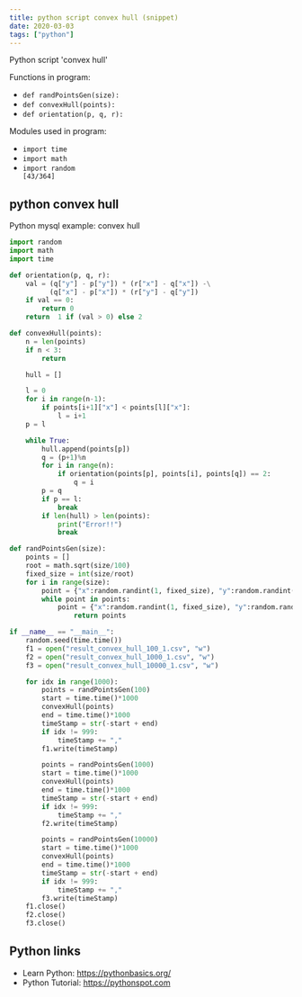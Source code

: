 ```yaml
---
title: python script convex hull (snippet)
date: 2020-03-03
tags: ["python"]
---
```

Python script 'convex hull'

Functions in program: 
* `def randPointsGen(size):`
* `def convexHull(points):`
* `def orientation(p, q, r):`

Modules used in program: 
* `import time`
* `import math`
* `import random                                                                                                                                                                [43/364]`

## python convex hull

Python mysql example: convex hull

```python
import random                                                                                                                                                                [43/364]
import math
import time

def orientation(p, q, r):
    val = (q["y"] - p["y"]) * (r["x"] - q["x"]) -\
          (q["x"] - p["x"]) * (r["y"] - q["y"])
    if val == 0:
        return 0
    return  1 if (val > 0) else 2

def convexHull(points):
    n = len(points)
    if n < 3:
        return

    hull = []

    l = 0
    for i in range(n-1):
        if points[i+1]["x"] < points[l]["x"]:
            l = i+1
    p = l

    while True:
        hull.append(points[p])
        q = (p+1)%n
        for i in range(n):
            if orientation(points[p], points[i], points[q]) == 2:
                q = i
        p = q
        if p == l:
            break
        if len(hull) > len(points):
            print("Error!!")
            break

def randPointsGen(size):
    points = []
    root = math.sqrt(size/100)
    fixed_size = int(size/root)
    for i in range(size):
        point = {"x":random.randint(1, fixed_size), "y":random.randint(1, fixed_size)}
        while point in points:
            point = {"x":random.randint(1, fixed_size), "y":random.randint(1, fixed_size)}
                return points

if __name__ == "__main__":
    random.seed(time.time())
    f1 = open("result_convex_hull_100_1.csv", "w")
    f2 = open("result_convex_hull_1000_1.csv", "w")
    f3 = open("result_convex_hull_10000_1.csv", "w")

    for idx in range(1000):
        points = randPointsGen(100)
        start = time.time()*1000
        convexHull(points)
        end = time.time()*1000
        timeStamp = str(-start + end)
        if idx != 999:
            timeStamp += ","
        f1.write(timeStamp)

        points = randPointsGen(1000)
        start = time.time()*1000
        convexHull(points)
        end = time.time()*1000
        timeStamp = str(-start + end)
        if idx != 999:
            timeStamp += ","
        f2.write(timeStamp)

        points = randPointsGen(10000)
        start = time.time()*1000
        convexHull(points)
        end = time.time()*1000
        timeStamp = str(-start + end)
        if idx != 999:
            timeStamp += ","
        f3.write(timeStamp)
    f1.close()
    f2.close()
    f3.close()

```

## Python links

- Learn Python: https://pythonbasics.org/
- Python Tutorial: https://pythonspot.com
